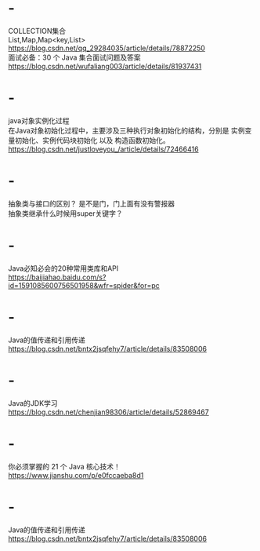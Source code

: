 # -
COLLECTION集合<br/>
List,Map,Map<key,List><br/>
https://blog.csdn.net/qq_29284035/article/details/78872250<br/>
面试必备：30 个 Java 集合面试问题及答案<br/>
https://blog.csdn.net/wufaliang003/article/details/81937431
# -
java对象实例化过程<br/>
在Java对象初始化过程中，主要涉及三种执行对象初始化的结构，分别是 实例变量初始化、实例代码块初始化 以及 构造函数初始化。<br/>
https://blog.csdn.net/justloveyou_/article/details/72466416
# -
抽象类与接口的区别？ 是不是门，门上面有没有警报器<br/>
抽象类继承什么时候用super关键字？
# -
Java必知必会的20种常用类库和API<br/>
https://baijiahao.baidu.com/s?id=1591085600756501958&wfr=spider&for=pc
# -
Java的值传递和引用传递<br/>
https://blog.csdn.net/bntx2jsqfehy7/article/details/83508006
# -
Java的JDK学习<br/>
https://blog.csdn.net/chenjian98306/article/details/52869467
# -
你必须掌握的 21 个 Java 核心技术！<br/>
https://www.jianshu.com/p/e0fccaeba8d1
# -
Java的值传递和引用传递<br/>
https://blog.csdn.net/bntx2jsqfehy7/article/details/83508006
